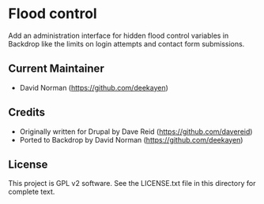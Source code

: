 Flood control
=============

Add an administration interface for hidden flood control variables in Backdrop
like the limits on login attempts and contact form submissions.

Current Maintainer
------------------

- David Norman (https://github.com/deekayen)

Credits
-------

- Originally written for Drupal by Dave Reid (https://github.com/davereid)
- Ported to Backdrop by David Norman (https://github.com/deekayen)

License
-------

This project is GPL v2 software. See the LICENSE.txt file in this directory for
complete text.
